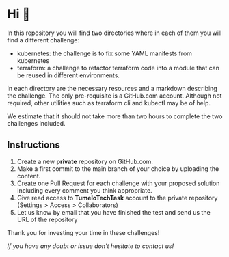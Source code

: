 # Hi :wave:

In this repository you will find two directories where in each of them you will find a different challenge:

- kubernetes: the challenge is to fix some YAML manifests from kubernetes
- terraform: a challenge to refactor terraform code into a module that can be reused in different environments.

In each directory are the necessary resources and a markdown describing the challenge. The only pre-requisite is a GitHub.com account. Although not required, other utilities such as terraform cli and kubectl may be of help.

We estimate that it should not take more than two hours to complete the two challenges included. 

## Instructions

1. Create a new **private** repository on GitHub.com.
2. Make a first commit to the main branch of your choice by uploading the content.
3. Create one Pull Request for each challenge with your proposed solution including every comment you think appropriate.
4. Give read access to **TumeloTechTask** account to the private repository (Settings > Access > Collaborators)
5. Let us know by email that you have finished the test and send us the URL of the repository

Thank you for investing your time in these challenges!

_If you have any doubt or issue don't hesitate to contact us!_
